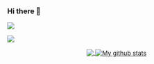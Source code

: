 ### Hi there 👋

![](https://i.ibb.co/0DjF83c/mypres.png)

![](https://komarev.com/ghpvc/?username=houzefa-onaly&label=Visitors)

<p align="center">
<a href="https://github.com/houzefa-onaly">
  <img align="center" src="https://github-readme-stats.vercel.app/api/top-langs/?username=houzefa-onaly&theme=dark&layout=compact&exclude_repo=IoT-Libraries,Hackerrank-Codes" />
  <img align="center" src="https://github-readme-stats.vercel.app/api?username=houzefa-onaly&show_icons=true&theme=dark&count_private=true&icon_color=439975&text_color=6e6e6e" alt="My github stats"/>
</a></p>
<br>

